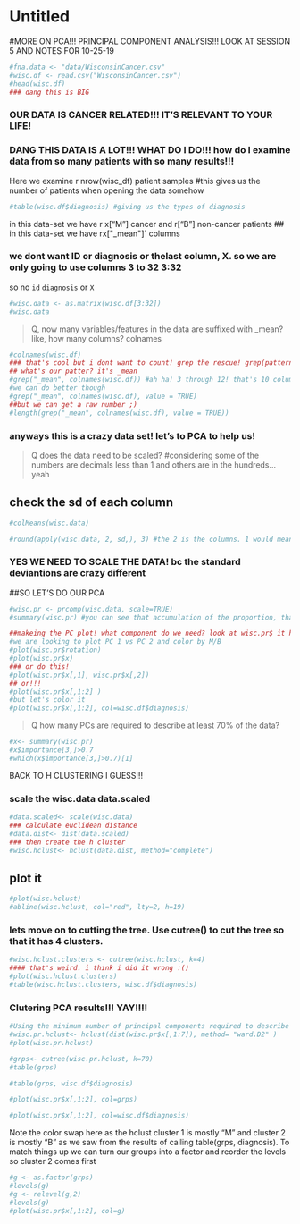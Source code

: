 Untitled
================

\#MORE ON PCA\!\!\! PRINCIPAL COMPONENT ANALYSIS\!\!\! LOOK AT SESSION 5
AND NOTES FOR 10-25-19

``` r
#fna.data <- "data/WisconsinCancer.csv"
#wisc.df <- read.csv("WisconsinCancer.csv")
#head(wisc.df)
### dang this is BIG
```

### OUR DATA IS CANCER RELATED\!\!\! IT’S RELEVANT TO YOUR LIFE\!

### DANG THIS DATA IS A LOT\!\!\! WHAT DO I DO\!\!\! how do I examine data from so many patients with so many results\!\!\!

Here we examine r nrow(wisc\_df) patient samples \#this gives us the
number of patients when opening the data somehow

``` r
#table(wisc.df$diagnosis) #giving us the types of diagnosis 
```

in this data-set we have r x\[“M”\] cancer and r\[“B”\] non-cancer
patients \#\# in this data-set we have rx\["\_mean"\]\`
columns

### we dont want ID or diagnosis or thelast column, X. so we are only going to use columns 3 to 32 3:32

so no `id` `diagnosis` or `X`

``` r
#wisc.data <- as.matrix(wisc.df[3:32])
#wisc.data
```

> Q, now many variables/features in the data are suffixed with \_mean?
> like, how many columns? colnames

``` r
#colnames(wisc.df)
### that's cool but i dont want to count! grep the rescue! grep(pattern,x, ...)
## what's our patter? it's _mean
#grep("_mean", colnames(wisc.df)) #ah ha! 3 through 12! that's 10 columns
#we can do better though 
#grep("_mean", colnames(wisc.df), value = TRUE)
##but we can get a raw number ;)
#length(grep("_mean", colnames(wisc.df), value = TRUE))
```

### anyways this is a crazy data set\! let’s to PCA to help us\!

> Q does the data need to be scaled? \#considering some of the numbers
> are decimals less than 1 and others are in the hundreds…
yeah

## check the sd of each column

``` r
#colMeans(wisc.data)
```

``` r
#round(apply(wisc.data, 2, sd,), 3) #the 2 is the columns. 1 would mean the rows
```

### YES WE NEED TO SCALE THE DATA\! bc the standard deviantions are crazy different

\#\#SO LET’S DO OUR PCA

``` r
#wisc.pr <- prcomp(wisc.data, scale=TRUE)
#summary(wisc.pr) #you can see that accumulation of the proportion, that you can rep 80% of the data with the first three PCs, and 90% with the first 7 PCs
```

``` r
##makeing the PC plot! what component do we need? look at wisc.pr$ it has a few options
#we are looking to plot PC 1 vs PC 2 and color by M/B
#plot(wisc.pr$rotation)
#plot(wisc.pr$x)
### or do this!
#plot(wisc.pr$x[,1], wisc.pr$x[,2])
## or!!!
#plot(wisc.pr$x[,1:2] )
#but let's color it
#plot(wisc.pr$x[,1:2], col=wisc.df$diagnosis)
```

> Q how many PCs are required to describe at least 70% of the data?

``` r
#x<- summary(wisc.pr)
#x$importance[3,]>0.7
#which(x$importance[3,]>0.7)[1]
```

BACK TO H CLUSTERING I GUESS\!\!\!

### scale the wisc.data data.scaled

``` r
#data.scaled<- scale(wisc.data)
### calculate euclidean distance
#data.dist<- dist(data.scaled)
### then create the h cluster
#wisc.hclust<- hclust(data.dist, method="complete")
```

## plot it

``` r
#plot(wisc.hclust)
#abline(wisc.hclust, col="red", lty=2, h=19)
```

### lets move on to cutting the tree. Use cutree() to cut the tree so that it has 4 clusters.

``` r
#wisc.hclust.clusters <- cutree(wisc.hclust, k=4)
#### that's weird. i think i did it wrong :()
#plot(wisc.hclust.clusters)
#table(wisc.hclust.clusters, wisc.df$diagnosis)
```

### Clutering PCA results\!\!\! YAY\!\!\!\!

``` r
#Using the minimum number of principal components required to describe at least 90%  of the variability (known to be PCs 1-7) in the data, create a hierarchical clustering model with the linkage method="ward.D2". We use Ward's criterion here because it is based on multidimensional variance like principal components analysis. Assign the results to wisc.pr.hclust.
#wisc.pr.hclust<- hclust(dist(wisc.pr$x[,1:7]), method= "ward.D2" )
#plot(wisc.pr.hclust)
```

``` r
#grps<- cutree(wisc.pr.hclust, k=70)
#table(grps)
```

``` r
#table(grps, wisc.df$diagnosis)
```

``` r
#plot(wisc.pr$x[,1:2], col=grps)
```

``` r
#plot(wisc.pr$x[,1:2], col=wisc.df$diagnosis)
```

Note the color swap here as the hclust cluster 1 is mostly “M” and
cluster 2 is mostly “B” as we saw from the results of calling
table(grps, diagnosis). To match things up we can turn our groups into a
factor and reorder the levels so cluster 2 comes first

``` r
#g <- as.factor(grps)
#levels(g)
#g <- relevel(g,2)
#levels(g)
#plot(wisc.pr$x[,1:2], col=g)
```
